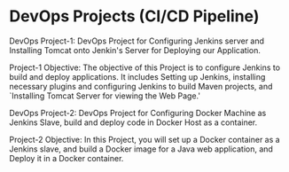 DevOps Projects (CI/CD Pipeline)
===============
DevOps Project-1: DevOps Project for Configuring Jenkins
server and Installing Tomcat onto Jenkin's Server for Deploying our
Application.

Project-1 Objective: The objective of this Project is to configure Jenkins to build
and deploy applications. It includes Setting up Jenkins, installing necessary plugins
and configuring Jenkins to build Maven projects, and `Installing Tomcat Server for
viewing the Web Page.'


DevOps Project-2: DevOps Project for Configuring Docker
Machine as Jenkins Slave, build and deploy code in Docker Host as a
container.

Project-2 Objective: In this Project, you will set up a Docker container as a Jenkins
slave, and build a Docker image for a Java web application, and Deploy it in a Docker
container.
